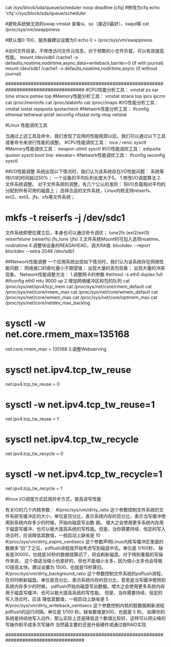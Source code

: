 cat /sys/block/sda/queue/scheduler
noop deadline [cfq]
#修改为cfq
echo 'cfq'>/sys/block/sda/queue/scheduler

#避免系统做无效的swap
vmstat 查看si、so（接近0最好）、swpd等
cat /proc/sys/vm/swappiness

#默认值0-100，服务器建议设置为0
echo 0 > /proc/sys/vm/swappiness

#访问文件目录，不修改访问文件元信息，对于频繁的小文件负载，可以有效提高性能。
mount /dev/sdb1 /cache1 -o defaults,noatime,nodirtime,async,data=writeback,barrier=0 (if with journal)
mount /dev/sdb1 /cache1 -o defaults,noatime,nodirtime,async (if without journal)


####################################################################################
#CPU性能分析工具：
vmstat
ps
sar
time
strace
pstree
top
#Memory性能分析工具：
vmstat
strace
top
ipcs
ipcrm
cat /proc/meminfo
cat /proc/slabinfo
cat /proc//maps
#I/O性能分析工具：
vmstat
iostat
repquota
quotacheck
#Network性能分析工具：
ifconfig
ethereal
tethereal
iptraf
iwconfig
nfsstat
mrtg
ntop
netstat

#Linux 性能调优工具

当通过上述工具及命令，我们发现了应用的性能瓶颈以后，我们可以通过以下工具或者命令来进行性能的调整。
#CPU性能调优工具：
nice / renic
sysctl
#Memory性能调优工具：
swapon
ulimit
sysctl
#I/O性能调优工具：
edquota
quoton
sysctl
boot line:
elevator=
#Network性能调优工具：
ifconfig
iwconfig
sysctl


##I/O性能调整
系统出现以下情况时，我们认为该系统存在I/O性能问题：
系统等待I/O的时间超过50%；
一个设备的平均队列长度大于5。
1.修改I/O调度算法
2.文件系统调整。
对于文件系统的调整，有几个公认的准则：
将I/O负载相对平均的分配到所有可用的磁盘上；
选择合适的文件系统，Linux内核支持reiserfs、ext2、ext3、jfs、xfs等文件系统；
# mkfs -t reiserfs -j /dev/sdc1
文件系统即使在建立后，本身也可以通过命令调优；
tune2fs (ext2/ext3)
reiserfstune (reiserfs)
jfs_tune (jfs)
3.文件系统Mount时可加入选项noatime、nodiratime
4.调整块设备的READAHEAD，调大RA值.
blockdev --report
blockdev --setra 2048 /dev/sdb1


##Network性能调整
一个应用系统出现如下情况时，我们认为该系统存在网络性能问题：
网络接口的吞吐量小于期望值；
出现大量的丢包现象；
出现大量的冲突现象。
Network性能调整方法：
1.调整网卡的参数
#ethtool -s eth0 duplex full
#ifconfig eth0 mtu 9000 up
2.增加网络缓冲区和包的队列
cat /proc/sys/net/ipv4/tcp_mem
cat /proc/sys/net/core/rmem_default
cat /proc/sys/net/core/rmem_max
cat /proc/sys/net/core/wmem_default
cat /proc/sys/net/core/wmem_max
cat /proc/sys/net/core/optmem_max
cat /proc/sys/net/core/netdev_max_backlog
# sysctl -w net.core.rmem_max=135168
net.core.rmem_max = 135168
3.调整Webserving
# sysctl net.ipv4.tcp_tw_reuse
net.ipv4.tcp_tw_reuse = 0
# sysctl -w net.ipv4.tcp_tw_reuse=1
net.ipv4.tcp_tw_reuse = 1
# sysctl net.ipv4.tcp_tw_recycle
net.ipv4.tcp_tw_recycle = 0
# sysctl -w net.ipv4.tcp_tw_recycle=1
net.ipv4.tcp_tw_recycle = 1



#linux I/O调度方式启用异步方式，提高读写性能

有关IO的几个内核参数：
#/proc/sys/vm/dirty_ratio
这个参数控制文件系统的文件系统写缓冲区的大小，单位是百分比，表示系统内存的百分比，表示当写缓冲使用到系统内存多少的时候，开始向磁盘写出数 据。
增大之会使用更多系统内存用于磁盘写缓冲，也可以极大提高系统的写性能。但是，当你需要持续、恒定的写入场合时，应该降低其数值，一般启动上缺省是 10
#/proc/sys/vm/dirty_expire_centisecs
这个参数声明Linux内核写缓冲区里面的数据多“旧”了之后，pdflush进程就开始考虑写到磁盘中去。单位是 1/100秒。
缺省是30000，也就是30秒的数据就算旧了，将会刷新磁盘。对于特别重载的写操作来说，
这个值适当缩小也是好的，但也不能缩小太多，因为缩小太多也会导致IO提高太快。建议设置为 1500，也就是15秒算旧。
#/proc/sys/vm/dirty_background_ratio
这个参数控制文件系统的pdflush进程，在何时刷新磁盘。单位是百分比，表示系统内存的百分比，意思是当写缓冲使用到系统内存多少的时候， 
pdflush开始向磁盘写出数据。增大之会使用更多系统内存用于磁盘写缓冲，也可以极大提高系统的写性能。
但是，当你需要持续、恒定的写入场合时，应该 降低其数值，一般启动上缺省是 5
#/proc/sys/vm/dirty_writeback_centisecs
这个参数控制内核的脏数据刷新进程pdflush的运行间隔。单位是 1/100 秒。缺省数值是500，也就是 5 秒。
如果你的系统是持续地写入动作，那么实际上还是降低这个数值比较好，这样可以把尖峰的写操作削平成多次写操作
当然最主要的还是升级硬件或通过做RAID实现

####################################################################################
